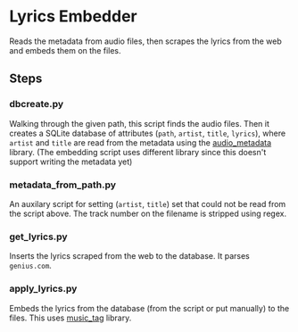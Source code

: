 # Lyrics Embedder

Reads the metadata from audio files, then scrapes the lyrics from the web and embeds them on the files.

## Steps

### dbcreate.py

Walking through the given path, this script finds the audio files.
Then it creates a SQLite database of attributes (`path`, `artist`, `title`, `lyrics`),
where `artist` and `title` are read from the metadata using the [audio_metadata](https://github.com/thebigmunch/audio-metadata) library.
(The embedding script uses different library since this doesn't support writing the metadata yet)

### metadata_from_path.py

An auxilary script for setting (`artist`, `title`) set that could not be read from the script above.
The track number on the filename is stripped using regex.

### get_lyrics.py

Inserts the lyrics scraped from the web to the database. It parses `genius.com`.

### apply_lyrics.py

Embeds the lyrics from the database (from the script or put manually) to the files.
This uses [music_tag](https://github.com/KristoforMaynard/music-tag) library.